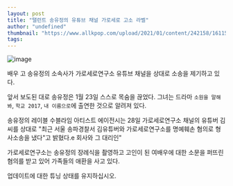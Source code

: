 ```yaml
---
layout: post
title: "탤런트 송유정의 유튜브 채널 가로세로 고소 라벨"
author: "undefined"
thumbnail: "https://www.allkpop.com/upload/2021/01/content/242158/1611543534-20210124-syj.jpg"
tags: 
---
```



![image](https://www.allkpop.com/upload/2021/01/content/242158/1611543534-20210124-syj.jpg)

배우 고 송유정의 소속사가 가로세로연구소 유튜브 채널을 상대로 소송을 제기하고 있다.

앞서 보도된 대로 송유정은 1월 23일 스스로 목숨을 끊었다. 그녀는 드라마 `소원을 말해봐`, `학교 2017`, `내 이름으로`에 출연한 것으로 알려져 있다.

송유정의 레이블 수블라임 아티스트 에이전시는 28일 가로세로연구소 채널의 유튜버 김씨를 상대로 "최근 서울 송파경찰서 김유튜버와 가로세로연구소를 명예훼손 혐의로 형사소송을 냈다"고 밝혔다.e 회사와 그 대리인"

가로세로연구소는 송유정의 장례식을 촬영하고 고인이 된 여배우에 대한 소문을 퍼뜨린 혐의를 받고 있어 가족들의 애환을 사고 있다.

업데이트에 대한 튜닝 상태를 유지하십시오.